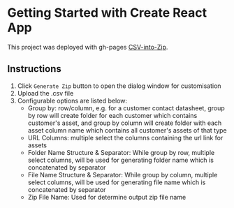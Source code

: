 
# Getting Started with Create React App

This project was deployed with gh-pages [CSV-into-Zip](https://martini024.github.io/csv-into-zip).

## Instructions

1. Click <code>Generate Zip</code> button to open the dialog window for customisation
2. Upload the .csv file
3. Configurable options are listed below:
	- Group by: row/column, e.g. for a customer contact datasheet, group by row will create folder for each customer which contains customer's asset, and group by column will create folder with each asset column name which contains all customer's assets of that type
	- URL Columns: multiple select the columns containing the url link for assets
	- Folder Name Structure & Separator: While group by row, multiple select columns, will be used for generating folder name which is concatenated by separator
	- File Name Structure & Separator: While group by column, multiple select columns, will be used for generating file name which is concatenated by separator
	- Zip File Name: Used for determine output zip file name
